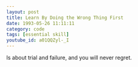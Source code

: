```yaml
---
layout: post
title: Learn By Doing the Wrong Thing First
date: 1993-05-26 11:11:11
category: code
tags: [essential skill]
youtube_id: a01QQZyl-_I
---
```


Is about trial and failure, and you will never regret.

